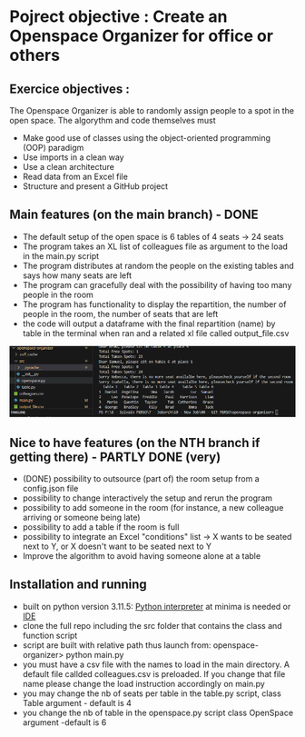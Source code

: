 # Pojrect objective : Create an Openspace Organizer for office or others


## Exercice objectives : 
The Openspace Organizer is able to randomly assign people to a spot in the open space. The algorythm and code themselves must 
- Make good use of classes using the object-oriented programming (OOP) paradigm
- Use imports in a clean way
- Use a clean architecture
- Read data from an Excel file
- Structure and present a GitHub project


## Main features (on the main branch) - DONE 
- The default setup of the open space is 6 tables of 4 seats → 24 seats
- The program takes an XL list of colleagues file as argument to the load in the main.py script
- The program distributes at random the people on the existing tables and says how many seats are left
- The program can gracefully deal with the possibility of having too many people in the room
- The program has functionality to display the repartition, the number of people in the room, the number of seats that are left
- the code will output a dataframe with the final repartition (name) by table in the terminal when ran and a related xl file called output_file.csv


![Alt text](image.png)

## Nice to have features (on the NTH branch if getting there) - PARTLY DONE (very)
- (DONE) possibility to outsource (part of) the room setup from a config.json file
- possibility to change interactively the setup and rerun the program
- possibility to add someone in the room (for instance, a new colleague arriving or someone being late)
- possibility to add a table if the room is full
- possibility to integrate an Excel "conditions" list → X wants to be seated next to Y, or X doesn't want to be seated next to Y
- Improve the algorithm to avoid having someone alone at a table

## Installation and running
- built on python version 3.11.5: [Python interpreter](https://www.python.org/downloads/) at minima is needed  or [IDE](https://code.visualstudio.com/download)
- clone the full repo including the src folder that contains the class and function script 
- script are built with relative path thus launch from:   openspace-organizer> python main.py
- you must have a csv file with the names to load in the main directory. A default file callded colleagues.csv is preloaded. If you change that file name please change the load instruction accordingly on main.py
- you may change the nb of seats per table in the table.py script, class Table argument - default is 4 
- you change the nb of table in the openspace.py script class OpenSpace argument -default is 6  
